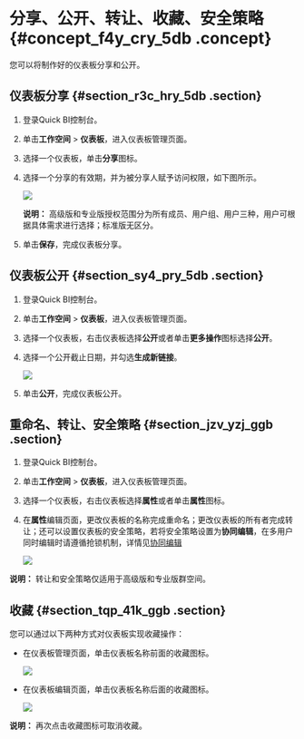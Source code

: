 # 分享、公开、转让、收藏、安全策略 {#concept_f4y_cry_5db .concept}

您可以将制作好的仪表板分享和公开。

## 仪表板分享 {#section_r3c_hry_5db .section}

1.  登录Quick BI控制台。
2.  单击**工作空间** \> **仪表板**，进入仪表板管理页面。
3.  选择一个仪表板，单击**分享**图标。
4.  选择一个分享的有效期，并为被分享人赋予访问权限，如下图所示。

    ![](http://static-aliyun-doc.oss-cn-hangzhou.aliyuncs.com/assets/img/9121/15536626981537_zh-CN.png)

    **说明：** 高级版和专业版授权范围分为所有成员、用户组、用户三种，用户可根据具体需求进行选择；标准版无区分。

5.  单击**保存**，完成仪表板分享。

## 仪表板公开 {#section_sy4_pry_5db .section}

1.  登录Quick BI控制台。
2.  单击**工作空间** \> **仪表板**，进入仪表板管理页面。
3.  选择一个仪表板，右击仪表板选择**公开**或者单击**更多操作**图标选择**公开**。
4.  选择一个公开截止日期，并勾选**生成新链接**。

    ![](http://static-aliyun-doc.oss-cn-hangzhou.aliyuncs.com/assets/img/9121/15536626991539_zh-CN.png)

5.  单击**公开**，完成仪表板公开。

## 重命名、转让、安全策略 {#section_jzv_yzj_ggb .section}

1.  登录Quick BI控制台。
2.  单击**工作空间** \> **仪表板**，进入仪表板管理页面。
3.  选择一个仪表板，右击仪表板选择**属性**或者单击**属性**图标。
4.  在**属性**编辑页面，更改仪表板的名称完成重命名；更改仪表板的所有者完成转让；还可以设置仪表板的安全策略，若将安全策略设置为**协同编辑**，在多用户同时编辑时请遵循抢锁机制，详情见[协同编辑](https://help.aliyun.com/knowledge_detail/98630.html?spm=a2c4g.11186623.2.30.67336366w49IkT#8go9cd)

    ![](http://static-aliyun-doc.oss-cn-hangzhou.aliyuncs.com/assets/img/9121/155366269935333_zh-CN.png)


**说明：** 转让和安全策略仅适用于高级版和专业版群空间。

## 收藏 {#section_tqp_41k_ggb .section}

您可以通过以下两种方式对仪表板实现收藏操作：

-   在仪表板管理页面，单击仪表板名称前面的收藏图标。

    ![](http://static-aliyun-doc.oss-cn-hangzhou.aliyuncs.com/assets/img/9121/155366269935335_zh-CN.png)

-   在仪表板编辑页面，单击仪表板名称后面的收藏图标。

    ![](http://static-aliyun-doc.oss-cn-hangzhou.aliyuncs.com/assets/img/9121/155366269935336_zh-CN.png)


**说明：** 再次点击收藏图标可取消收藏。

